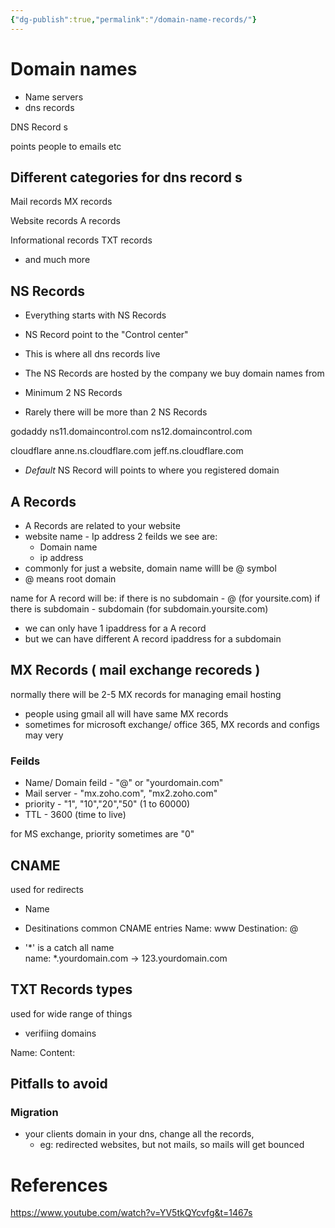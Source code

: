 ```yaml
---
{"dg-publish":true,"permalink":"/domain-name-records/"}
---
```



# Domain names

- Name servers
- dns records
	
DNS Record s

points people to emails etc

## Different categories for dns record s

Mail records
MX records

Website records
A records

Informational records
TXT records

- and much more
## NS Records

- Everything starts with NS Records
- NS Record point to the "Control center"
- This is where all dns records live

- The NS Records are hosted by the company we buy domain names from

- Minimum 2 NS Records
- Rarely there will be more than 2 NS Records

godaddy
ns11.domaincontrol.com 
ns12.domaincontrol.com

cloudflare
anne.ns.cloudflare.com
jeff.ns.cloudflare.com

- *Default* NS Record will points to where you registered domain

## A Records

- A Records are related to your website
- website name - Ip address
2 feilds we see are:
	- Domain name
	- ip address
- commonly for just a website, domain name willl be @ symbol
- @ means root domain

name for A record will be:
if there is no subdomain - @ (for yoursite.com)
if there is subdomain - subdomain    (for subdomain.yoursite.com)


- we can only have 1 ipaddress for a A record
- but we can have different A record ipaddress for a subdomain

## MX Records ( mail exchange recoreds )

normally there will be 2-5 MX records for managing email hosting

- people using gmail all will have same MX records
- sometimes for microsoft exchange/ office 365, MX records and configs may very

### Feilds
- Name/ Domain feild - "@" or "yourdomain.com"
- Mail server - "mx.zoho.com", "mx2.zoho.com"
- priority - "1", "10","20","50" (1 to 60000)
- TTL - 3600 (time to live)


for MS exchange, priority sometimes are "0"

## CNAME
used for redirects

- Name
- Desitinations
common CNAME entries
Name: www
Destination: @

- '\*' is a catch all name  
name: \*.yourdomain.com -> 123.yourdomain.com

##  TXT Records types

used for wide range of things
- verifiing domains

Name:
Content:

## Pitfalls to avoid
### Migration
- your clients domain in your dns, change all the records,
	- eg: redirected websites, but not mails, so mails will get bounced 



# References
https://www.youtube.com/watch?v=YV5tkQYcvfg&t=1467s











